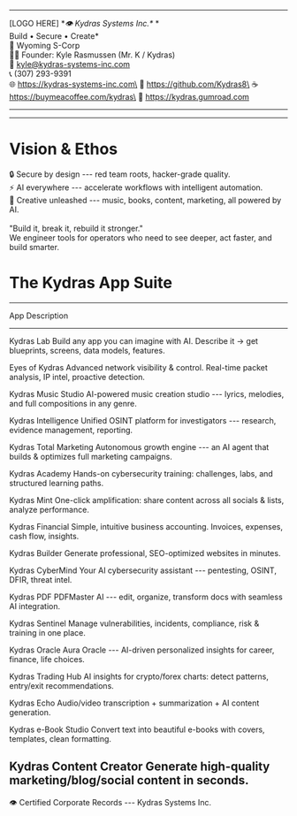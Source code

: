   -----------------------------------------------------------------------
  \[LOGO HERE\]   **👁️ Kydras Systems Inc.\**
                  *\
                  Build • Secure • Create\*
                  \
                  📍 Wyoming S-Corp\
                  🧑‍💻 Founder: Kyle Rasmussen (Mr. K / Kydras)\
                  📧 kyle@kydras-systems-inc.com\
                  📞 (307) 293-9391\
                  🌐 https://kydras-systems-inc.com\
                  🐙 https://github.com/Kydras8\
                  ☕ https://buymeacoffee.com/kydras\
                  🛒 https://kydras.gumroad.com
  --------------- -------------------------------------------------------

  -----------------------------------------------------------------------

# Vision & Ethos

🔒 Secure by design --- red team roots, hacker-grade quality.\
⚡ AI everywhere --- accelerate workflows with intelligent automation.\
🎨 Creative unleashed --- music, books, content, marketing, all powered
by AI.\
\
"Build it, break it, rebuild it stronger."\
We engineer tools for operators who need to see deeper, act faster, and
build smarter.

# The Kydras App Suite

  -----------------------------------------------------------------------
  App                                 Description
  ----------------------------------- -----------------------------------
  Kydras Lab                          Build any app you can imagine with
                                      AI. Describe it → get blueprints,
                                      screens, data models, features.

  Eyes of Kydras                      Advanced network visibility &
                                      control. Real-time packet analysis,
                                      IP intel, proactive detection.

  Kydras Music Studio                 AI-powered music creation studio
                                      --- lyrics, melodies, and full
                                      compositions in any genre.

  Kydras Intelligence                 Unified OSINT platform for
                                      investigators --- research,
                                      evidence management, reporting.

  Kydras Total Marketing              Autonomous growth engine --- an AI
                                      agent that builds & optimizes full
                                      marketing campaigns.

  Kydras Academy                      Hands-on cybersecurity training:
                                      challenges, labs, and structured
                                      learning paths.

  Kydras Mint                         One-click amplification: share
                                      content across all socials & lists,
                                      analyze performance.

  Kydras Financial                    Simple, intuitive business
                                      accounting. Invoices, expenses,
                                      cash flow, insights.

  Kydras Builder                      Generate professional,
                                      SEO-optimized websites in minutes.

  Kydras CyberMind                    Your AI cybersecurity assistant ---
                                      pentesting, OSINT, DFIR, threat
                                      intel.

  Kydras PDF                          PDFMaster AI --- edit, organize,
                                      transform docs with seamless AI
                                      integration.

  Kydras Sentinel                     Manage vulnerabilities, incidents,
                                      compliance, risk & training in one
                                      place.

  Kydras Oracle                       Aura Oracle --- AI-driven
                                      personalized insights for career,
                                      finance, life choices.

  Kydras Trading Hub                  AI insights for crypto/forex
                                      charts: detect patterns, entry/exit
                                      recommendations.

  Kydras Echo                         Audio/video transcription +
                                      summarization + AI content
                                      generation.

  Kydras e-Book Studio                Convert text into beautiful e-books
                                      with covers, templates, clean
                                      formatting.

  Kydras Content Creator              Generate high-quality
                                      marketing/blog/social content in
                                      seconds.
  -----------------------------------------------------------------------

👁️ Certified Corporate Records --- Kydras Systems Inc.
